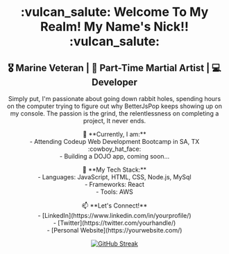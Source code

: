 


<h1 align="center">:vulcan_salute: Welcome To My Realm! My Name's Nick!! :vulcan_salute:	</h1>
<h2 align="center">
  🎖️ Marine Veteran | 🥋 Part-Time Martial Artist | 💻 Developer
</h2>

<p align="center">
  Simply put, I'm passionate about going down rabbit holes, spending hours on the computer trying to figure out why BetterJsPop keeps showing up on my console. The passion is the grind, the relentlessness on completing a project, It never ends.
</p>
<p align="center">
  💼 **Currently, I am:**<br>
  - Attending Codeup Web Development Bootcamp in SA, TX :cowboy_hat_face:<br>
  - Building a DOJO app, coming soon...
</p>
<p align="center">
  🚀 **My Tech Stack:**<br>
  - Languages: JavaScript, HTML, CSS, Node.js, MySql<br>
  - Frameworks: React<br>
  - Tools: AWS
</p>

<p align="center">
  📫 **Let's Connect!**<br>
  - [LinkedIn](https://www.linkedin.com/in/yourprofile/)<br>
  - [Twitter](https://twitter.com/yourhandle/)<br>
  - [Personal Website](https://yourwebsite.com/)
</p>
<p align="center">
  <a href="https://git.io/streak-stats">
    <img src="https://github-readme-streak-stats.herokuapp.com?user=Lopez4163&theme=windows-dark&hide_border=true" alt="GitHub Streak" />
  </a>
</p>

